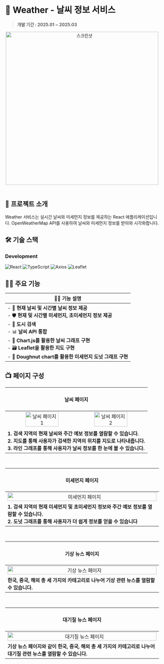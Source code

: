# 🏬 Weather - 날씨 정보 서비스
> **개발 기간 : 2025.01 ~ 2025.03**

<div align="center">
<!-- <img width="100%" height="60%" src="https://github.com/user-attachments/assets/f6be51d4-5653-4998-902f-11f191c7962c" alt="스크린샷"> -->
<img width="500" src="https://github.com/user-attachments/assets/f6be51d4-5653-4998-902f-11f191c7962c" alt="스크린샷">
</div>
<br/>

## 🚀 프로젝트 소개
Weather 서비스는 실시간 날씨와 미세먼지 정보를 제공하는 React 애플리케이션입니다. OpenWeatherMap API를 사용하여 날씨와 미세먼지 정보를 받아와 시각화합니다.
<br/>

## 🛠️ 기술 스택

### Development  
![React](https://img.shields.io/badge/React-61DAFB?logo=react&logoColor=000&style=for-the-badge) 
![TypeScript](https://img.shields.io/badge/TypeScript-3178C6?logo=typescript&logoColor=fff&style=for-the-badge)
![Axios](https://img.shields.io/badge/Axios-5A29E4?logo=axios&logoColor=fff&style=for-the-badge)
![Leaflet](https://img.shields.io/badge/Leaflet-199900?logo=leaflet&logoColor=fff&style=for-the-badge)

## 🙋‍♂️ 주요 기능
| 🙋‍♂️ 기능 설명 |
|--------------|
| - 💾 **현재 날씨 및 시간별 날씨 정보 제공** <br>- 🛡️ **현재 및 시간별 미세먼지, 초미세먼지 정보 제공** <br>- 🪪 **도시 검색** <br>- 📊 **날씨 API 통합** <br>- 🎨 **Chart.js를 활용한 날씨 그래프 구현** <br>- 🗃️ **Leaflet을 활용한 지도 구현** <br>- 🚀 **Doughnut chart를 활용한 미세먼지 도넛 그래프 구현** |

## 📺 페이지 구성

| <h4> 날씨 페이지 </h4> |
| :-------------------------------------------: |
| <img width="49%" src="https://github.com/user-attachments/assets/ae8a939e-4b1c-4f03-9653-7a9a77af99ae" alt="날씨 페이지 1" /> <img width="49%" src="https://github.com/user-attachments/assets/a36ae9ce-c27c-4fbf-a931-5de5f4a244aa" alt="날씨 페이지 2" /> |
| <div align="left"> **1. 검색 지역의 현재 날씨와 주간 예보 정보를 열람할 수 있습니다.** <br/> **2. 지도를 통해 사용자가 검색한 지역의 위치를 지도로 나타내줍니다.** <br/> **3. 라인 그래프를 통해 사용자가 날씨 정보를 한 눈에 볼 수 있습니다.** </div> |

<br />

| <h4> 미세먼지 페이지 </h4> |
| :-------------------------------------------: |
| <img width="100%" alt="미세먼지 페이지" src="https://github.com/user-attachments/assets/4b881cde-dab0-40b3-aaf7-60ba98747936" /> |
| <div align="left"> **1. 검색 지역의 현재 미세먼지 및 초미세먼지 정보와 주간 예보 정보를 열람할 수 있습니다.** <br/> **2. 도넛 그래프를 통해 사용자가 더 쉽게 정보를 얻을 수 있습니다** </div> |

<br />

| <h4> 기상 뉴스 페이지 </h4> |
| :-------------------------------------------: |
| <img width="100%" alt="기상 뉴스 페이지" src="https://github.com/user-attachments/assets/c2a1b1b6-206f-497f-b2da-e76a08645192" /> |
| <div align="left"> **한국, 중국, 해외 총 세 가지의 카테고리로 나누어 기상 관련 뉴스를 열람할 수 있습니다.** </div> |

<br />

| <h4> 대기질 뉴스 페이지 </h4> |
| :-------------------------------------------: |
| <img width="100%" alt="대기질 뉴스 페이지" src="https://github.com/user-attachments/assets/a07bca56-11f8-431c-b720-99eda328d928" /> |
| <div align="left"> **기상 뉴스 페이지와 같이 한국, 중국, 해외 총 세 가지의 카테고리로 나누어 대기질 관련 뉴스를 열람할 수 있습니다.** </div> |

<br />
